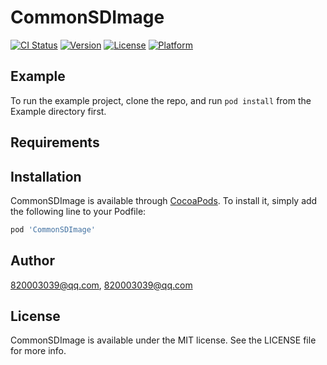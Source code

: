 # CommonSDImage

[![CI Status](https://img.shields.io/travis/820003039@qq.com/CommonSDImage.svg?style=flat)](https://travis-ci.org/820003039@qq.com/CommonSDImage)
[![Version](https://img.shields.io/cocoapods/v/CommonSDImage.svg?style=flat)](https://cocoapods.org/pods/CommonSDImage)
[![License](https://img.shields.io/cocoapods/l/CommonSDImage.svg?style=flat)](https://cocoapods.org/pods/CommonSDImage)
[![Platform](https://img.shields.io/cocoapods/p/CommonSDImage.svg?style=flat)](https://cocoapods.org/pods/CommonSDImage)

## Example

To run the example project, clone the repo, and run `pod install` from the Example directory first.

## Requirements

## Installation

CommonSDImage is available through [CocoaPods](https://cocoapods.org). To install
it, simply add the following line to your Podfile:

```ruby
pod 'CommonSDImage'
```

## Author

820003039@qq.com, 820003039@qq.com

## License

CommonSDImage is available under the MIT license. See the LICENSE file for more info.
